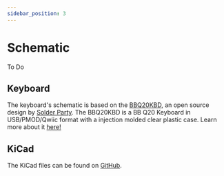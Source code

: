 ```yaml
---
sidebar_position: 3
---
```


# Schematic

To Do

## Keyboard

The keyboard's schematic is based on the [BBQ20KBD](https://www.tindie.com/products/arturo182/bb-q20-keyboard-with-trackpad-usbi2cpmod/), an open source design by [Solder Party](https://www.solder.party/). The BBQ20KBD is a BB Q20 Keyboard in USB/PMOD/Qwiic format with a injection molded clear plastic case. Learn more about it [here!](https://www.solder.party/docs/bbq20kbd/)

## KiCad

The KiCad files can be found on [GitHub](https://github.com/sqfmi/beepberry-hardware).

